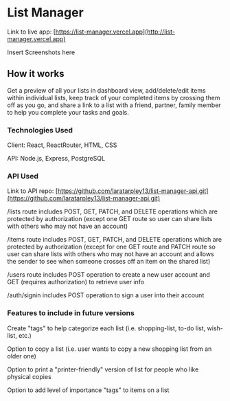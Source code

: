 # List Manager

Link to live app: [https://list-manager.vercel.app](http://list-manager.vercel.app)

Insert Screenshots here

## How it works

Get a preview of all your lists in dashboard view, add/delete/edit items within individual lists, keep track of your completed items by crossing them off as you go, and share a link to a list with a friend, partner, family member to help you complete your tasks and goals.

### Technologies Used

Client: React, ReactRouter, HTML, CSS

API: Node.js, Express, PostgreSQL

### API Used

Link to API repo: [https://github.com/laratarpley13/list-manager-api.git](https://github.com/laratarpley13/list-manager-api.git)

/lists route includes POST, GET, PATCH, and DELETE operations which are protected by authorization (except one GET route so user can share lists with others who may not have an account)

/items route includes POST, GET, PATCH, and DELETE operations which are protected by authorization (except for one GET route and PATCH route so user can share lists with others who may not have an account and allows the sender to see when someone crosses off an item on the shared list)

/users route includes POST operation to create a new user account and GET (requires authorization) to retrieve user info

/auth/signin includes POST operation to sign a user into their account

### Features to include in future versions

Create "tags" to help categorize each list (i.e. shopping-list, to-do list, wish-list, etc.)

Option to copy a list (i.e. user wants to copy a new shopping list from an older one)

Option to print a "printer-friendly" version of list for people who like physical copies

Option to add level of importance "tags" to items on a list
